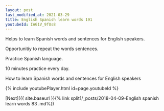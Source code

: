 ```yaml
---
layout: post
last_modified_at: 2021-03-29
title: English Spanish learn words 191 
youtubeId: IAG1V_9fUs8
---
```

 
 
Helps to learn Spanish words and sentences for English speakers.

Opportunitiy to repeat the words sentences. 

Practice Spanish language. 
 
10 minutes practice every day. 
 
How to learn Spanish words and sentences for English speakers 
 
{% include youtubePlayer.html id=page.youtubeId %}
 
 
[Next]({{ site.baseurl }}{% link  split1/_posts/2018-04-09-English spanish learn words 83 .md%})
 
